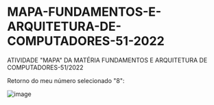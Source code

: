 # MAPA-FUNDAMENTOS-E-ARQUITETURA-DE-COMPUTADORES-51-2022
ATIVIDADE "MAPA" DA MATÉRIA FUNDAMENTOS E ARQUITETURA DE COMPUTADORES-51/2022

Retorno do meu número selecionado "8":

![image](https://user-images.githubusercontent.com/47749142/159492064-eee7720a-0bcb-45e1-806d-fb55ed4f0534.png)
